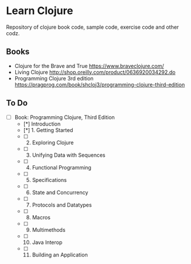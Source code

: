 # Learn Clojure

Repository of clojure book code, sample code, exercise code and other codz.

## Books

- Clojure for the Brave and True https://www.braveclojure.com/
- Living Clojure http://shop.oreilly.com/product/0636920034292.do
- Programming Clojure 3rd edition https://pragprog.com/book/shcloj3/programming-clojure-third-edition

## To Do

- [ ] Book: Programming Clojure, Third Edition
    - [*] Introduction
    - [*] 1. Getting Started
    - [ ] 2. Exploring Clojure
    - [ ] 3. Unifying Data with Sequences
    - [ ] 4. ​Functional Programming
    - [ ] 5. Specifications​
    - [ ] 6. ​State and Concurrency​
    - [ ] 7. ​Protocols and Datatypes​
    - [ ] 8. Macros​
    - [ ] 9. Multimethods​
    - [ ] 10. Java Interop​
    - [ ] 11. Building an Application​ 